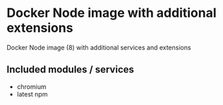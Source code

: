 # Docker Node image with additional extensions

Docker Node image (8) with additional services and extensions

## Included modules / services

* chromium
* latest npm
